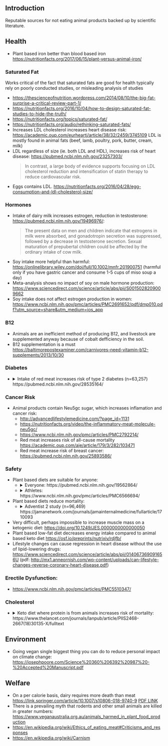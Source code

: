 Introduction
------------

Reputable sources for not eating animal products backed up by scientific literature.

Health
------
* Plant based iron better than blood based iron https://nutritionfacts.org/2017/06/15/plant-versus-animal-iron/

### Saturated Fat

Works critical of the fact that saturated fats are good for health typically rely on poorly conducted studies, or misleading analysis of studies

* https://thescienceofnutrition.wordpress.com/2014/08/10/the-big-fat-surprise-a-critical-review-part-1/
* https://nutritionfacts.org/2016/10/04/how-to-design-saturated-fat-studies-to-hide-the-truth/
* https://nutritionfacts.org/topics/saturated-fat/
* https://nutritionfacts.org/audio/rethinking-saturated-fats/
* Increases LDL cholesterol increases heart disease risk: https://academic.oup.com/eurheartj/article/38/32/2459/3745109 LDL is mostly found in animal fats (beef, lamb, poultry, pork, butter, cream, milk)
* LDL regardless of size (ie. both LDL and HDL), increases risk of heart disease: https://pubmed.ncbi.nlm.nih.gov/23257303/ 
  >  In contrast, a large body of evidence supports focusing on LDL cholesterol reduction and intensification of statin therapy to reduce cardiovascular risk.
* Eggs contains LDL. https://nutritionfacts.org/2016/04/28/egg-consumption-and-ldl-cholesterol-size/

### Hormones

* Intake of dairy milk increases estrogen, reduction in testosterone: https://pubmed.ncbi.nlm.nih.gov/19496976/:
  > The present data on men and children indicate that estrogens in milk were absorbed, and gonadotropin secretion was suppressed, followed by a decrease in testosterone secretion. Sexual maturation of prepubertal children could be affected by the ordinary intake of cow milk.
* Soy intake more helpful than harmful: https://onlinelibrary.wiley.com/doi/full/10.1002/mnfr.201900751 (harmful only if you have gastric cancer and consume 1-5 cups of miso soup a day)
* Meta-analysis shows no impact of soy on male hormone production: https://www.sciencedirect.com/science/article/abs/pii/S0015028209009662
* Soy intake does not affect estrogen production in women: https://www.ncbi.nlm.nih.gov/pmc/articles/PMC2691652/pdf/dmp010.pdf?utm_source=share&utm_medium=ios_app

### B12

* Animals are an inefficient method of producing B12, and livestock are supplemented anyway because of cobalt defficiency in the soil.
* B12 supplementation is a must https://baltimorepostexaminer.com/carnivores-need-vitamin-b12-supplements/2013/10/30

### Diabetes

* <details><summary>Intake of red meat increases risk of type 2 diabetes (n=63,257) https://pubmed.ncbi.nlm.nih.gov/28535164/</summary>In conclusion, red meat and poultry intakes were associated with a higher risk of T2D. These associations were mediated completely for poultry and partially for red meat by heme iron intake.</details>

### Cancer Risk

* Animal products contain Neu5gc sugar, which increases inflamation and cancer risk:
   * http://advancedlifestylemedicine.com/?page_id=1131
   * https://nutritionfacts.org/video/the-inflammatory-meat-molecule-neu5gc/
   * https://www.ncbi.nlm.nih.gov/pmc/articles/PMC2792214/
   * Red meat increases risk of all-cause mortality https://academic.oup.com/aje/article/179/3/282/103471
   * Red meat increase risk of breast cancer:  https://pubmed.ncbi.nlm.nih.gov/25893586/
   

### Safety

* Plant based diets are suitable for anyone:
  * <details><summary>Everyone: https://pubmed.ncbi.nlm.nih.gov/19562864/</summary>It is the position of the American Dietetic Association that appropriately planned vegetarian diets, including total vegetarian or vegan diets, are healthful, nutritionally adequate, and may provide health benefits in the prevention and treatment of certain diseases. </details>
  * <details><summary>Athletes: https://www.ncbi.nlm.nih.gov/pmc/articles/PMC6566694/</summary>
     Less than 30% of each group had depleted iron stores, however, iron deficiency anemia was not found in any subject. Our findings suggest that a well-planned, health-conscious lacto-ovo-vegetarian and vegan diet, including supplements, can meet the athlete’s requirements of vitamin B12, vitamin D and iron.
    </details>
* Plant based diets reduce mortality:
  * <details><summary>Adventist 2 study (n=96,469) https://jamanetwork.com/journals/jamainternalmedicine/fullarticle/1710093</summary> Vegetarian diets are associated with lower all-cause mortality and with some reductions in cause-specific mortality. Results appeared to be more robust in males. These favorable associations should be considered carefully by those offering dietary guidance.</details>
* Very difficult, perhaps impossible to increase muscle mass on a ketogenic diet: https://doi.org/10.1249/JES.0000000000000050
* Plant based low-fat diet decreases energy intake compared to animal based keto diet https://osf.io/preprints/nutrixiv/rdjfb/
* Lifestyle changes can cause regression in heart disease without the use of lipid-lowering drugs: https://www.sciencedirect.com/science/article/abs/pii/014067369091656U (pdf: http://mx1.anneornish.com/wp-content/uploads/can-lifestyle-changes-reverse-coronary-heart-disease.pdf)
    
### Erectile Dysfunction:

* https://www.ncbi.nlm.nih.gov/pmc/articles/PMC5510347/

### Cholesterol

* <details><summary>Keto diet where protein is from animals increases risk of mortality: https://www.thelancet.com/journals/lanpub/article/PIIS2468-2667(18)30135-X/fulltext </summary>Both high and low percentages of carbohydrate diets were associated with increased mortality, with minimal risk observed at 50–55% carbohydrate intake. Low carbohydrate dietary patterns favouring animal-derived protein and fat sources, from sources such as lamb, beef, pork, and chicken, were associated with higher mortality, whereas those that favoured plant-derived protein and fat intake, from sources such as vegetables, nuts, peanut butter, and whole-grain breads, were associated with lower mortality, suggesting that the source of food notably modifies the association between carbohydrate intake and mortality.</details>

Environment
-----------

* Going vegan single biggest thing you can do to reduce personal impact on climate change: https://josephpoore.com/Science%20360%206392%20987%20-%20Accepted%20Manuscript.pdf

Welfare
-------

* On a per calorie  basis, dairy requires more death than meat https://link.springer.com/article/10.1007/s10806-018-9740-9
[PDF LINK](https://jonno.top/datasets/Kolbe2018_Article_WhyMilkConsumptionIsTheBiggerP.pdf)
* There is a prevailing myth that rodents and other small animals are killed in greater numbers: https://www.veganaustralia.org.au/animals_harmed_in_plant_food_production
* https://en.wikipedia.org/wiki/Ethics_of_eating_meat#Criticisms_and_responses
* https://en.wikipedia.org/wiki/Carnism
